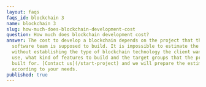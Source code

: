 ```yaml
---
layout: faqs
faqs_id: blockchain 3
name: blockchain 3
slug: how-much-does-blockchain-development-cost
question: How much does blockchain development cost?
answer: The cost to develop a blockchain depends on the project that the
  software team is supposed to build. It is impossible to estimate the price
  without establishing the type of blockchain technology the client wants to
  use, what kind of features to build and the target groups that the project is
  built for. [Contact us](/start-project) and we will prepare the estimation
  according to your needs.
published: true
---
```

